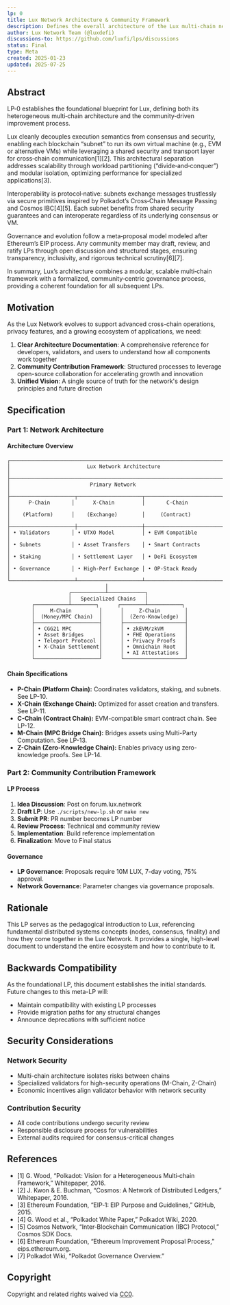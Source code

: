 ```yaml
---
lp: 0
title: Lux Network Architecture & Community Framework
description: Defines the overall architecture of the Lux multi-chain network and the governance/process framework for the community.
author: Lux Network Team (@luxdefi)
discussions-to: https://github.com/luxfi/lps/discussions
status: Final
type: Meta
created: 2025-01-23
updated: 2025-07-25
---
```


## Abstract

LP‑0 establishes the foundational blueprint for Lux, defining both its heterogeneous multi‑chain architecture and the community‑driven improvement process.

Lux cleanly decouples execution semantics from consensus and security, enabling each blockchain “subnet” to run its own virtual machine (e.g., EVM or alternative VMs) while leveraging a shared security and transport layer for cross‑chain communication[1][2]. This architectural separation addresses scalability through workload partitioning (“divide‑and‑conquer”) and modular isolation, optimizing performance for specialized applications[3].

Interoperability is protocol‑native: subnets exchange messages trustlessly via secure primitives inspired by Polkadot’s Cross‑Chain Message Passing and Cosmos IBC[4][5]. Each subnet benefits from shared security guarantees and can interoperate regardless of its underlying consensus or VM.

Governance and evolution follow a meta‑proposal model modeled after Ethereum’s EIP process. Any community member may draft, review, and ratify LPs through open discussion and structured stages, ensuring transparency, inclusivity, and rigorous technical scrutiny[6][7].

In summary, Lux’s architecture combines a modular, scalable multi‑chain framework with a formalized, community‑centric governance process, providing a coherent foundation for all subsequent LPs.

## Motivation

As the Lux Network evolves to support advanced cross-chain operations, privacy features, and a growing ecosystem of applications, we need:

1. **Clear Architecture Documentation**: A comprehensive reference for developers, validators, and users to understand how all components work together
2. **Community Contribution Framework**: Structured processes to leverage open-source collaboration for accelerating growth and innovation
3. **Unified Vision**: A single source of truth for the network's design principles and future direction

## Specification

### Part 1: Network Architecture

#### Architecture Overview

```text
┌─────────────────────────────────────────────────────────────────────┐
│                         Lux Network Architecture                      │
├─────────────────────────────────────────────────────────────────────┤
│                          Primary Network                              │
├─────────────────────┬─────────────────────┬─────────────────────────┤
│      P-Chain       │      X-Chain         │       C-Chain           │
│    (Platform)      │    (Exchange)        │     (Contract)          │
├─────────────────────┼─────────────────────┼─────────────────────────┤
│ • Validators       │ • UTXO Model         │ • EVM Compatible        │
│ • Subnets          │ • Asset Transfers    │ • Smart Contracts       │
│ • Staking          │ • Settlement Layer   │ • DeFi Ecosystem        │
│ • Governance       │ • High-Perf Exchange │ • OP-Stack Ready        │
└─────────────────────┴─────────────────────┴─────────────────────────┘
                                │
                    ┌───────────┴────────────┐
                    │   Specialized Chains   │
        ┌───────────┴────────┐      ┌────────┴───────────┐
        │     M-Chain         │      │     Z-Chain        │
        │  (Money/MPC Chain)  │      │  (Zero-Knowledge)  │
        ├─────────────────────┤      ├────────────────────┤
        │ • CGG21 MPC         │      │ • zkEVM/zkVM       │
        │ • Asset Bridges     │      │ • FHE Operations   │
        │ • Teleport Protocol │      │ • Privacy Proofs   │
        │ • X-Chain Settlement│      │ • Omnichain Root   │
        │                     │      │ • AI Attestations  │
        └─────────────────────┘      └────────────────────┘
```

#### Chain Specifications

- **P-Chain (Platform Chain):** Coordinates validators, staking, and subnets. See LP-10.
- **X-Chain (Exchange Chain):** Optimized for asset creation and transfers. See LP-11.
- **C-Chain (Contract Chain):** EVM-compatible smart contract chain. See LP-12.
- **M-Chain (MPC Bridge Chain):** Bridges assets using Multi-Party Computation. See LP-13.
- **Z-Chain (Zero-Knowledge Chain):** Enables privacy using zero-knowledge proofs. See LP-14.

### Part 2: Community Contribution Framework

#### LP Process

1. **Idea Discussion**: Post on forum.lux.network
2. **Draft LP**: Use `./scripts/new-lp.sh` or `make new`
3. **Submit PR**: PR number becomes LP number
4. **Review Process**: Technical and community review
5. **Implementation**: Build reference implementation
6. **Finalization**: Move to Final status

#### Governance

- **LP Governance**: Proposals require 10M LUX, 7-day voting, 75% approval.
- **Network Governance**: Parameter changes via governance proposals.

## Rationale

This LP serves as the pedagogical introduction to Lux, referencing fundamental distributed systems concepts (nodes, consensus, finality) and how they come together in the Lux Network. It provides a single, high-level document to understand the entire ecosystem and how to contribute to it.

## Backwards Compatibility

As the foundational LP, this document establishes the initial standards. Future changes to this meta-LP will:
- Maintain compatibility with existing LP processes
- Provide migration paths for any structural changes
- Announce deprecations with sufficient notice

## Security Considerations

### Network Security
- Multi-chain architecture isolates risks between chains
- Specialized validators for high-security operations (M-Chain, Z-Chain)
- Economic incentives align validator behavior with network security


### Contribution Security
- All code contributions undergo security review
- Responsible disclosure process for vulnerabilities
- External audits required for consensus-critical changes

## References

- [1] G. Wood, “Polkadot: Vision for a Heterogeneous Multi‑chain Framework,” Whitepaper, 2016.
- [2] J. Kwon & E. Buchman, “Cosmos: A Network of Distributed Ledgers,” Whitepaper, 2016.
- [3] Ethereum Foundation, “EIP‑1: EIP Purpose and Guidelines,” GitHub, 2015.
- [4] G. Wood et al., “Polkadot White Paper,” Polkadot Wiki, 2020.
- [5] Cosmos Network, “Inter‑Blockchain Communication (IBC) Protocol,” Cosmos SDK Docs.
- [6] Ethereum Foundation, “Ethereum Improvement Proposal Process,” eips.ethereum.org.
- [7] Polkadot Wiki, “Polkadot Governance Overview.”

## Copyright

Copyright and related rights waived via [CC0](../LICENSE.md).
